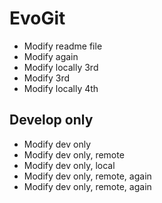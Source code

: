 # EvoGit

- Modify readme file
- Modify again
- Modify locally 3rd
- Modify 3rd
- Modify locally 4th

## Develop only
- Modify dev only
- Modify dev only, remote
- Modify dev only, local
- Modify dev only, remote, again
- Modify dev only, remote, again
